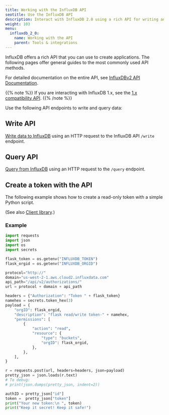 ```yaml
---
title: Working with the InfluxDB API
seotitle: Use the InfluxDB API
description: Interact with InfluxDB 2.0 using a rich API for writing and querying data and more.
weight: 103
menu:
  influxdb_2_0:
    name: Working with the API
    parent: Tools & integrations
---
```


InfluxDB offers a rich API that you can use to create applications.
The following pages offer general guides to the most commonly used API methods.

For detailed documentation on the entire API, see [InfluxDBv2 API Documentation](/influxdb/v2.0/reference/api/#influxdb-v2-api-documentation).

{{% note %}}
If you are interacting with InfluxDB 1.x, see the [1.x compatibility API](/influxdb/v2.0/reference/api/influxdb-1x/).
{{% /note %}}

Use the following API endpoints to write and query data:

## Write API

[Write data to InfluxDB](/influxdb/v2.0/write-data/developer-tools/api/) using an HTTP request to the InfluxDB API `/write` endpoint.

## Query API

[Query from InfluxDB](/influxdb/v2.0/query-data/execute-queries/influx-api/) using an HTTP request to the `/query` endpoint.


## Create a token with the API

The following example shows how to create a read-only token with a simple Python script.

(See also [Client library]().)

### Example

```python
import requests
import json
import os
import secrets

flask_token = os.getenv("INFLUXDB_TOKEN")
flask_orgid = os.getenv("INFLUXDB_ORGID")

protocol="http://"
domain="us-west-2-1.aws.cloud2.influxdata.com"
api_path="/api/v2/authorizations/"
url = protocol + domain + api_path

headers = {"Authorization": "Token " + flask_token}
namehex = secrets.token_hex(3)
payload = {
    "orgID": flask_orgid,
    "description": "flask read/write token-" + namehex,
    "permissions": [
        {
            "action": "read",
            "resource": {
                "type": "buckets",
                "orgID": flask_orgid,
            },
        },
    ],
}

r = requests.post(url, headers=headers, json=payload)
pretty_json = json.loads(r.text)
# To debug:
# print(json.dumps(pretty_json, indent=2))

authID = pretty_json["id"]
token =  pretty_json["token"]
print("Your new token:\n ", token)
print("Keep it secret! Keep it safe!")
```
